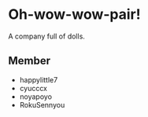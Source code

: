 # Oh-wow-wow-pair!
A company full of dolls.
## Member
- happylittle7
- cyucccx
- noyapoyo
- RokuSennyou